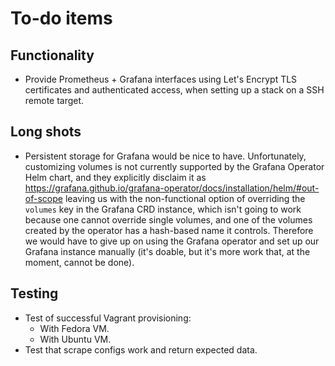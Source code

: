 # To-do items

## Functionality

* Provide Prometheus + Grafana interfaces using Let's Encrypt TLS
  certificates and authenticated access, when setting up a stack on
  a SSH remote target.

## Long shots

* Persistent storage for Grafana would be nice to have.
  Unfortunately, customizing volumes is not currently supported by
  the Grafana Operator Helm chart, and they explicitly disclaim
  it as https://grafana.github.io/grafana-operator/docs/installation/helm/#out-of-scope
  leaving us with the non-functional option of overriding the `volumes`
  key in the Grafana CRD instance, which isn't going to work because
  one cannot override single volumes, and one of the volumes created
  by the operator has a hash-based name it controls.  Therefore
  we would have to give up on using the Grafana operator and
  set up our Grafana instance manually (it's doable, but it's
  more work that, at the moment, cannot be done).

## Testing

* Test of successful Vagrant provisioning:
  * With Fedora VM.
  * With Ubuntu VM.
* Test that scrape configs work and return expected data.
